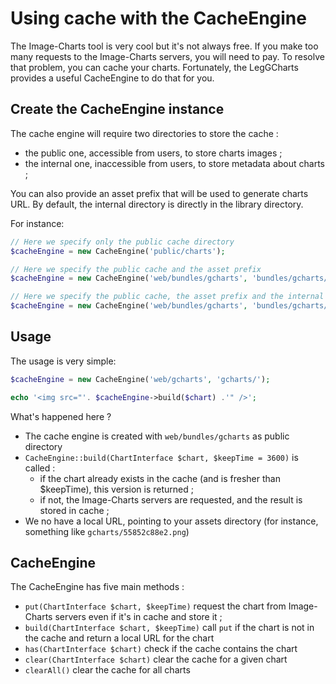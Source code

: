 Using cache with the CacheEngine
================================

The Image-Charts tool is very cool but it's not always free. If you make too many requests
to the Image-Charts servers, you will need to pay. To resolve that problem, you can cache your charts.
Fortunately, the LegGCharts provides a useful CacheEngine to do that for you.

## Create the CacheEngine instance

The cache engine will require two directories to store the cache :

- the public one, accessible from users, to store charts images ;
- the internal one, inaccessible from users, to store metadata about charts ;

You can also provide an asset prefix that will be used to generate charts URL.
By default, the internal directory is directly in the library directory.

For instance:

```php
// Here we specify only the public cache directory
$cacheEngine = new CacheEngine('public/charts');

// Here we specify the public cache and the asset prefix
$cacheEngine = new CacheEngine('web/bundles/gcharts', 'bundles/gcharts/');

// Here we specify the public cache, the asset prefix and the internal cache
$cacheEngine = new CacheEngine('web/bundles/gcharts', 'bundles/gcharts/', 'app/cache/charts');
```

## Usage

The usage is very simple:

```php
$cacheEngine = new CacheEngine('web/gcharts', 'gcharts/');

echo '<img src="'. $cacheEngine->build($chart) .'" />';
```

What's happened here ?

- The cache engine is created with `web/bundles/gcharts` as public directory
- `CacheEngine::build(ChartInterface $chart, $keepTime = 3600)` is called :
	- if the chart already exists in the cache (and is fresher than $keepTime), this version is returned ;
	- if not, the Image-Charts servers are requested, and the result is stored in cache ;
- We no have a local URL, pointing to your assets directory (for instance, something like `gcharts/55852c88e2.png`)

## CacheEngine

The CacheEngine has five main methods :

- `put(ChartInterface $chart, $keepTime)` request the chart from Image-Charts servers even if it's in cache and store it ;
- `build(ChartInterface $chart, $keepTime)` call `put` if the chart is not in the cache and return a local URL for the chart
- `has(ChartInterface $chart)` check if the cache contains the chart
- `clear(ChartInterface $chart)` clear the cache for a given chart
- `clearAll()` clear the cache for all charts
